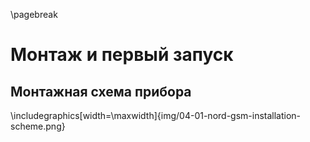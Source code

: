 \pagebreak

# Монтаж и первый запуск

## Монтажная схема прибора

\includegraphics[width=\maxwidth]{img/04-01-nord-gsm-installation-scheme.png}

